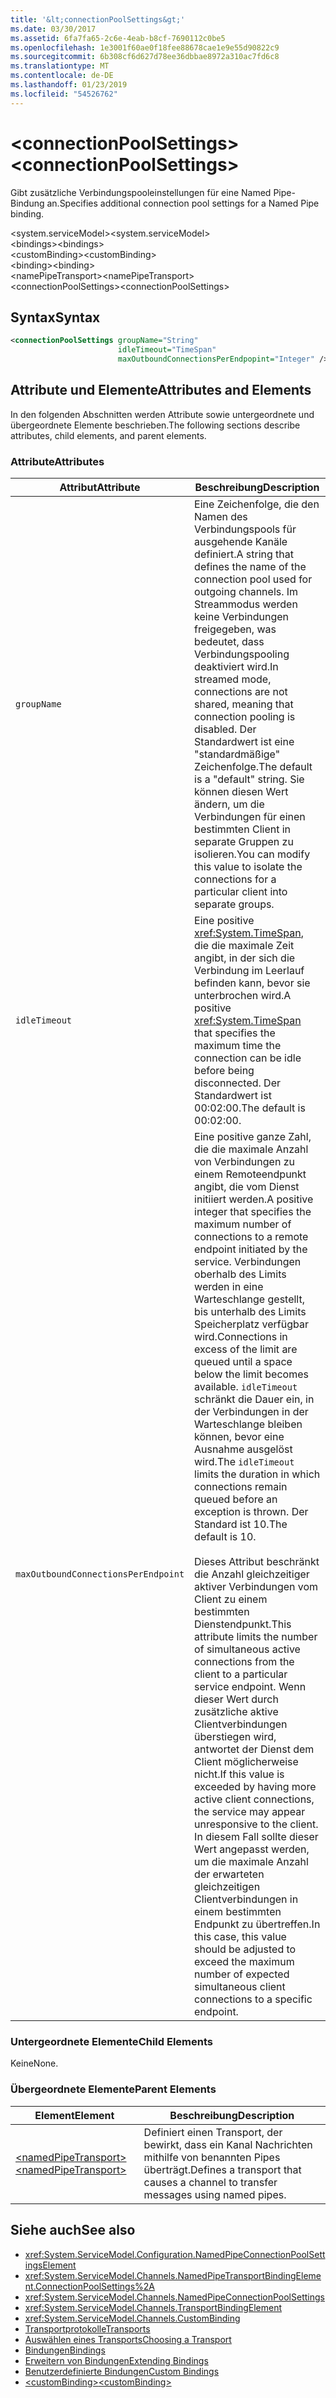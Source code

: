 ```yaml
---
title: '&lt;connectionPoolSettings&gt;'
ms.date: 03/30/2017
ms.assetid: 6fa7fa65-2c6e-4eab-b8cf-7690112c0be5
ms.openlocfilehash: 1e3001f60ae0f18fee88678cae1e9e55d90822c9
ms.sourcegitcommit: 6b308cf6d627d78ee36dbbae8972a310ac7fd6c8
ms.translationtype: MT
ms.contentlocale: de-DE
ms.lasthandoff: 01/23/2019
ms.locfileid: "54526762"
---
```

# <a name="ltconnectionpoolsettingsgt"></a><span data-ttu-id="f87ac-102">&lt;connectionPoolSettings&gt;</span><span class="sxs-lookup"><span data-stu-id="f87ac-102">&lt;connectionPoolSettings&gt;</span></span>
<span data-ttu-id="f87ac-103">Gibt zusätzliche Verbindungspooleinstellungen für eine Named Pipe-Bindung an.</span><span class="sxs-lookup"><span data-stu-id="f87ac-103">Specifies additional connection pool settings for a Named Pipe binding.</span></span>  
  
 <span data-ttu-id="f87ac-104">\<system.serviceModel></span><span class="sxs-lookup"><span data-stu-id="f87ac-104">\<system.serviceModel></span></span>  
<span data-ttu-id="f87ac-105">\<bindings></span><span class="sxs-lookup"><span data-stu-id="f87ac-105">\<bindings></span></span>  
<span data-ttu-id="f87ac-106">\<customBinding></span><span class="sxs-lookup"><span data-stu-id="f87ac-106">\<customBinding></span></span>  
<span data-ttu-id="f87ac-107">\<binding></span><span class="sxs-lookup"><span data-stu-id="f87ac-107">\<binding></span></span>  
<span data-ttu-id="f87ac-108">\<namePipeTransport></span><span class="sxs-lookup"><span data-stu-id="f87ac-108">\<namePipeTransport></span></span>  
<span data-ttu-id="f87ac-109">\<connectionPoolSettings></span><span class="sxs-lookup"><span data-stu-id="f87ac-109">\<connectionPoolSettings></span></span>  
  
## <a name="syntax"></a><span data-ttu-id="f87ac-110">Syntax</span><span class="sxs-lookup"><span data-stu-id="f87ac-110">Syntax</span></span>  
  
```xml  
<connectionPoolSettings groupName="String"
                        idleTimeout="TimeSpan"
                        maxOutboundConnectionsPerEndpopint="Integer" />
```  
  
## <a name="attributes-and-elements"></a><span data-ttu-id="f87ac-111">Attribute und Elemente</span><span class="sxs-lookup"><span data-stu-id="f87ac-111">Attributes and Elements</span></span>  
 <span data-ttu-id="f87ac-112">In den folgenden Abschnitten werden Attribute sowie untergeordnete und übergeordnete Elemente beschrieben.</span><span class="sxs-lookup"><span data-stu-id="f87ac-112">The following sections describe attributes, child elements, and parent elements.</span></span>  
  
### <a name="attributes"></a><span data-ttu-id="f87ac-113">Attribute</span><span class="sxs-lookup"><span data-stu-id="f87ac-113">Attributes</span></span>  
  
|<span data-ttu-id="f87ac-114">Attribut</span><span class="sxs-lookup"><span data-stu-id="f87ac-114">Attribute</span></span>|<span data-ttu-id="f87ac-115">Beschreibung</span><span class="sxs-lookup"><span data-stu-id="f87ac-115">Description</span></span>|  
|---------------|-----------------|  
|`groupName`|<span data-ttu-id="f87ac-116">Eine Zeichenfolge, die den Namen des Verbindungspools für ausgehende Kanäle definiert.</span><span class="sxs-lookup"><span data-stu-id="f87ac-116">A string that defines the name of the connection pool used for outgoing channels.</span></span> <span data-ttu-id="f87ac-117">Im Streammodus werden keine Verbindungen freigegeben, was bedeutet, dass Verbindungspooling deaktiviert wird.</span><span class="sxs-lookup"><span data-stu-id="f87ac-117">In streamed mode, connections are not shared, meaning that connection pooling is disabled.</span></span> <span data-ttu-id="f87ac-118">Der Standardwert ist eine "standardmäßige" Zeichenfolge.</span><span class="sxs-lookup"><span data-stu-id="f87ac-118">The default is a "default" string.</span></span> <span data-ttu-id="f87ac-119">Sie können diesen Wert ändern, um die Verbindungen für einen bestimmten Client in separate Gruppen zu isolieren.</span><span class="sxs-lookup"><span data-stu-id="f87ac-119">You can modify this value to isolate the connections for a particular client into separate groups.</span></span>|  
|`idleTimeout`|<span data-ttu-id="f87ac-120">Eine positive <xref:System.TimeSpan>, die die maximale Zeit angibt, in der sich die Verbindung im Leerlauf befinden kann, bevor sie unterbrochen wird.</span><span class="sxs-lookup"><span data-stu-id="f87ac-120">A positive <xref:System.TimeSpan> that specifies the maximum time the connection can be idle before being disconnected.</span></span> <span data-ttu-id="f87ac-121">Der Standardwert ist 00:02:00.</span><span class="sxs-lookup"><span data-stu-id="f87ac-121">The default is 00:02:00.</span></span>|  
|`maxOutboundConnectionsPerEndpoint`|<span data-ttu-id="f87ac-122">Eine positive ganze Zahl, die die maximale Anzahl von Verbindungen zu einem Remoteendpunkt angibt, die vom Dienst initiiert werden.</span><span class="sxs-lookup"><span data-stu-id="f87ac-122">A positive integer that specifies the maximum number of connections to a remote endpoint initiated by the service.</span></span> <span data-ttu-id="f87ac-123">Verbindungen oberhalb des Limits werden in eine Warteschlange gestellt, bis unterhalb des Limits Speicherplatz verfügbar wird.</span><span class="sxs-lookup"><span data-stu-id="f87ac-123">Connections in excess of the limit are queued until a space below the limit becomes available.</span></span> <span data-ttu-id="f87ac-124">`idleTimeout` schränkt die Dauer ein, in der Verbindungen in der Warteschlange bleiben können, bevor eine Ausnahme ausgelöst wird.</span><span class="sxs-lookup"><span data-stu-id="f87ac-124">The `idleTimeout` limits the duration in which connections remain queued before an exception is thrown.</span></span> <span data-ttu-id="f87ac-125">Der Standard ist 10.</span><span class="sxs-lookup"><span data-stu-id="f87ac-125">The default is 10.</span></span><br /><br /> <span data-ttu-id="f87ac-126">Dieses Attribut beschränkt die Anzahl gleichzeitiger aktiver Verbindungen vom Client zu einem bestimmten Dienstendpunkt.</span><span class="sxs-lookup"><span data-stu-id="f87ac-126">This attribute limits the number of simultaneous active connections from the client to a particular service endpoint.</span></span> <span data-ttu-id="f87ac-127">Wenn dieser Wert durch zusätzliche aktive Clientverbindungen überstiegen wird, antwortet der Dienst dem Client möglicherweise nicht.</span><span class="sxs-lookup"><span data-stu-id="f87ac-127">If this value is exceeded by having more active client connections, the service may appear unresponsive to the client.</span></span> <span data-ttu-id="f87ac-128">In diesem Fall sollte dieser Wert angepasst werden, um die maximale Anzahl der erwarteten gleichzeitigen Clientverbindungen in einem bestimmten Endpunkt zu übertreffen.</span><span class="sxs-lookup"><span data-stu-id="f87ac-128">In this case, this value should be adjusted to exceed the maximum number of expected simultaneous client connections to a specific endpoint.</span></span>|  
  
### <a name="child-elements"></a><span data-ttu-id="f87ac-129">Untergeordnete Elemente</span><span class="sxs-lookup"><span data-stu-id="f87ac-129">Child Elements</span></span>  
 <span data-ttu-id="f87ac-130">Keine</span><span class="sxs-lookup"><span data-stu-id="f87ac-130">None.</span></span>  
  
### <a name="parent-elements"></a><span data-ttu-id="f87ac-131">Übergeordnete Elemente</span><span class="sxs-lookup"><span data-stu-id="f87ac-131">Parent Elements</span></span>  
  
|<span data-ttu-id="f87ac-132">Element</span><span class="sxs-lookup"><span data-stu-id="f87ac-132">Element</span></span>|<span data-ttu-id="f87ac-133">Beschreibung</span><span class="sxs-lookup"><span data-stu-id="f87ac-133">Description</span></span>|  
|-------------|-----------------|  
|[<span data-ttu-id="f87ac-134">\<namedPipeTransport></span><span class="sxs-lookup"><span data-stu-id="f87ac-134">\<namedPipeTransport></span></span>](../../../../../docs/framework/configure-apps/file-schema/wcf/namedpipetransport.md)|<span data-ttu-id="f87ac-135">Definiert einen Transport, der bewirkt, dass ein Kanal Nachrichten mithilfe von benannten Pipes überträgt.</span><span class="sxs-lookup"><span data-stu-id="f87ac-135">Defines a transport that causes a channel to transfer messages using named pipes.</span></span>|  
  
## <a name="see-also"></a><span data-ttu-id="f87ac-136">Siehe auch</span><span class="sxs-lookup"><span data-stu-id="f87ac-136">See also</span></span>
- <xref:System.ServiceModel.Configuration.NamedPipeConnectionPoolSettingsElement>
- <xref:System.ServiceModel.Channels.NamedPipeTransportBindingElement.ConnectionPoolSettings%2A>
- <xref:System.ServiceModel.Channels.NamedPipeConnectionPoolSettings>
- <xref:System.ServiceModel.Channels.TransportBindingElement>
- <xref:System.ServiceModel.Channels.CustomBinding>
- [<span data-ttu-id="f87ac-137">Transportprotokolle</span><span class="sxs-lookup"><span data-stu-id="f87ac-137">Transports</span></span>](../../../../../docs/framework/wcf/feature-details/transports.md)
- [<span data-ttu-id="f87ac-138">Auswählen eines Transports</span><span class="sxs-lookup"><span data-stu-id="f87ac-138">Choosing a Transport</span></span>](../../../../../docs/framework/wcf/feature-details/choosing-a-transport.md)
- [<span data-ttu-id="f87ac-139">Bindungen</span><span class="sxs-lookup"><span data-stu-id="f87ac-139">Bindings</span></span>](../../../../../docs/framework/wcf/bindings.md)
- [<span data-ttu-id="f87ac-140">Erweitern von Bindungen</span><span class="sxs-lookup"><span data-stu-id="f87ac-140">Extending Bindings</span></span>](../../../../../docs/framework/wcf/extending/extending-bindings.md)
- [<span data-ttu-id="f87ac-141">Benutzerdefinierte Bindungen</span><span class="sxs-lookup"><span data-stu-id="f87ac-141">Custom Bindings</span></span>](../../../../../docs/framework/wcf/extending/custom-bindings.md)
- [<span data-ttu-id="f87ac-142">\<customBinding></span><span class="sxs-lookup"><span data-stu-id="f87ac-142">\<customBinding></span></span>](../../../../../docs/framework/configure-apps/file-schema/wcf/custombinding.md)
